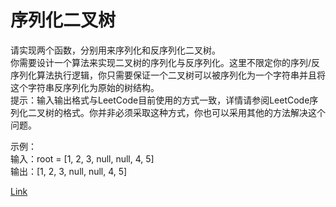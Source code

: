 <h1>序列化二叉树</h1>

请实现两个函数，分别用来序列化和反序列化二叉树。</br>
你需要设计一个算法来实现二叉树的序列化与反序列化。这里不限定你的序列/反序列化算法执行逻辑，你只需要保证一个二叉树可以被序列化为一个字符串并且将这个字符串反序列化为原始的树结构。</br>
提示：输入输出格式与LeetCode目前使用的方式一致，详情请参阅LeetCode序列化二叉树的格式。你并非必须采取这种方式，你也可以采用其他的方法解决这个问题。</br>

示例：</br>
输入：root = [1, 2, 3, null, null, 4, 5]</br>
输出：[1, 2, 3, null, null, 4, 5]</br>

[Link](https://leetcode-cn.com/problems/xu-lie-hua-er-cha-shu-lcof)